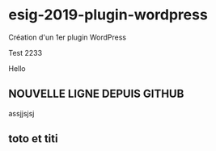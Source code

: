 # esig-2019-plugin-wordpress
Création d'un 1er plugin WordPress

Test 2233

Hello

## NOUVELLE LIGNE DEPUIS GITHUB

assjjsjsj


## toto et titi